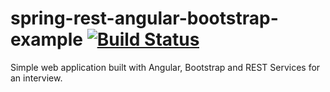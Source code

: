 # spring-rest-angular-bootstrap-example [![Build Status](https://travis-ci.org/mnedkov/spring-rest-angular-bootstrap-example.svg?branch=master)](https://travis-ci.org/mnedkov/spring-rest-angular-bootstrap-example)

Simple web application built with Angular, Bootstrap and REST Services for an interview.
